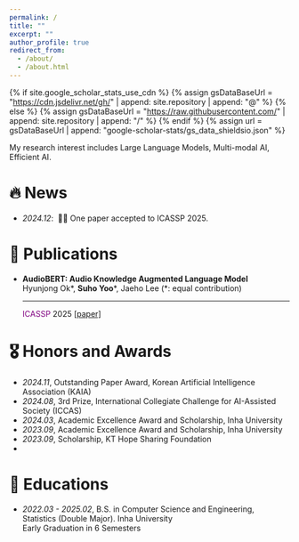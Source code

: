 ```yaml
---
permalink: /
title: ""
excerpt: ""
author_profile: true
redirect_from: 
  - /about/
  - /about.html
---
```


{% if site.google_scholar_stats_use_cdn %}
{% assign gsDataBaseUrl = "https://cdn.jsdelivr.net/gh/" | append: site.repository | append: "@" %}
{% else %}
{% assign gsDataBaseUrl = "https://raw.githubusercontent.com/" | append: site.repository | append: "/" %}
{% endif %}
{% assign url = gsDataBaseUrl | append: "google-scholar-stats/gs_data_shieldsio.json" %}

<span class='anchor' id='about-me'></span>

My research interest includes Large Language Models, Multi-modal AI, Efficient AI.

# 🔥 News
- *2024.12*: &nbsp;🎉🎉 One paper accepted to ICASSP 2025.

# 📝 Publications 

- **AudioBERT: Audio Knowledge Augmented Language Model**  
  Hyunjong Ok*, **Suho Yoo***, Jaeho Lee (*: equal contribution)
  *****  
  <span style="color: purple;">ICASSP</span> 2025 [[paper]](https://arxiv.org/pdf/2409.08199)

# 🎖 Honors and Awards
- *2024.11*, Outstanding Paper Award, Korean Artificial Intelligence Association (KAIA)
- *2024.08*, 3rd Prize, International Collegiate Challenge for AI-Assisted Society (ICCAS)
- *2024.03*, Academic Excellence Award and Scholarship, Inha University
- *2023.09*, Academic Excellence Award and Scholarship, Inha University
- *2023.09*, Scholarship, KT Hope Sharing Foundation
- 
# 📖 Educations
- *2022.03 - 2025.02*, B.S. in Computer Science and Engineering, Statistics (Double Major). Inha University  
  Early Graduation in 6 Semesters
  
<!--
# 💬 Invited Talks
- *2021.06*, Lorem ipsum dolor sit amet, consectetur adipiscing elit. Vivamus ornare aliquet ipsum, ac tempus justo dapibus sit amet. 
- *2021.03*, Lorem ipsum dolor sit amet, consectetur adipiscing elit. Vivamus ornare aliquet ipsum, ac tempus justo dapibus sit amet.  \| [\[video\]](https://github.com/)

# 💻 Internships
- *2019.05 - 2020.02*, [Lorem](https://github.com/), China.
-->

